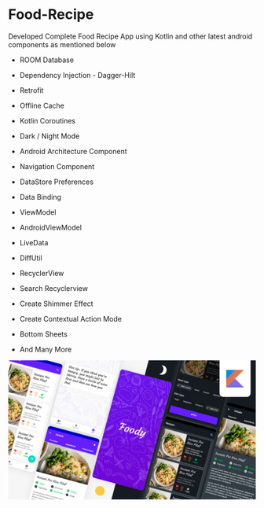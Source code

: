 # Food-Recipe
 Developed Complete Food Recipe App using Kotlin and other latest android components as mentioned below 


* ROOM Database
* Dependency Injection - Dagger-Hilt
* Retrofit
* Offline Cache
* Kotlin Coroutines
* Dark / Night Mode

* Android Architecture Component
* Navigation Component
* DataStore Preferences
* Data Binding
* ViewModel
* AndroidViewModel
* LiveData
 
* DiffUtil
* RecyclerView
* Search Recyclerview
* Create Shimmer Effect
* Create Contextual Action Mode
* Bottom Sheets
* And Many More
 
![Alt text](https://github.com/FaizanYousuff/Food-Recipe/blob/main/app/sampledata/Foody%20App.png?raw=true)
